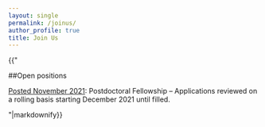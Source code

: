 ```yaml
---
layout: single 
permalink: /joinus/
author_profile: true
title: Join Us
---
```

{{"

##Open positions

[Posted November 2021](https://www.amirasiaee.com/Postdoc-Ad.pdf): Postdoctoral Fellowship – Applications reviewed on a rolling basis starting December 2021 until filled.

"|markdownify}}